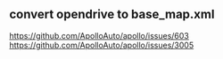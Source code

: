 ## convert opendrive to base_map.xml
https://github.com/ApolloAuto/apollo/issues/603  
https://github.com/ApolloAuto/apollo/issues/3005  

